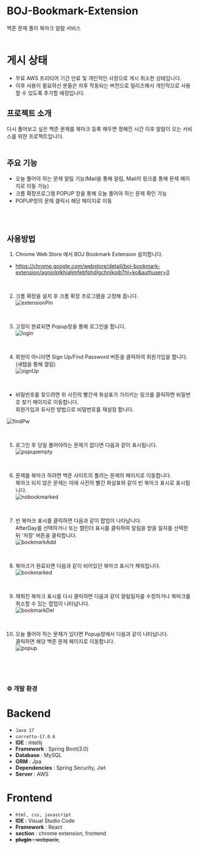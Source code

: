 # BOJ-Bookmark-Extension

백준 문제 풀이 북마크 알람 서비스
<br>
<br>

# 게시 상태
 - 무료 AWS 프리티어 기간 만료 및 개인적인 사정으로 게시 취소한 상태입니다.
 - 이후 사용이 필요하신 분들은 차후 작동되는 버전으로 릴리즈해서 개인적으로 사용할 수 있도록 추가할 예정입니다.

## 프로젝트 소개
다시 풀어보고 싶은 백준 문제를 북마크 등록 해두면 정해진 시간 이후 알람이 오는 서비스를 위한 프로젝트입니다.
<br>
<br>


## 주요 기능
 - 오늘 풀어야 하는 문제 알림 기능(Mail을 통해 알림, Mail의 링크를 통해 문제 페이지로 이동 가능)
 - 크롬 확장프로그램 POPUP 창을 통해 오늘 풀어야 하는 문제 확인 가능
 - POPUP창의 문제 클릭시 해당 페이지로 이동
<br>
<br>

## 사용방법
1. Chrome Web Store 에서 BOJ Bookmark Extension 설치합니다.
- https://chrome.google.com/webstore/detail/boj-bookmark-extension/agniolplkhialjmfebfphdlgchnikpib?hl=ko&authuser=0

<br>

2. 크롬 확장을 설치 후 크롬 확장 프로그램을 고정해 줍니다.<br>
![extensionPin](https://github.com/GCH8678/boj-bookmark-extension/assets/95828987/305dd061-6464-4112-a372-5882c37362ac)

<br>

3. 고정이 완료되면 Popup창을 통해 로그인을 합니다.<br>
![login](https://github.com/GCH8678/boj-bookmark-extension/assets/95828987/80347961-1bb0-4f49-be2b-cb4bdd043d0f)

<br>

4. 회원이 아니라면 Sign Up/Find Password 버튼을 클릭하여 회원가입을 합니다. (새탭을 통해 열림)<br>
![signUp](https://github.com/GCH8678/boj-bookmark-extension/assets/95828987/cfacbc15-b3e3-48c2-bed8-e515dab0ae00)

<br>

- 비밀번호를 찾으려면 위 사진의 빨간색 화살표가 가리키는 링크를 클릭하면 비밀번호 찾기 페이지로 이동합니다. <br> 회원가입과 유사한 방법으로 비밀번호를 재설정 합니다. <br>

![findPw](https://github.com/GCH8678/boj-bookmark-extension/assets/95828987/abf826b7-38bd-4192-a0a9-cc2f70926d33)

<br>


5. 로그인 후 당일 풀어야하는 문제가 없다면 다음과 같이 표시됩니다.
<br> ![popupempty](https://github.com/GCH8678/boj-bookmark-extension/assets/95828987/84b621ab-cadc-49dd-b779-595043789344)

<br>


6. 문제를 북마크 하려면 백준 사이트의 풀려는 문제의 페이지로 이동합니다.<br>
북마크 되지 않은 문제는 아래 사진의 빨간 화살표와 같이 빈 북마크 표시로 표시됩니다.<br>
![nobookmarked](https://github.com/GCH8678/boj-bookmark-extension/assets/95828987/9cea75bf-299b-48a5-b3e1-0ad5a42a0b3f)

<br>


7. 빈 북마크 표시를 클릭하면 다음과 같이 팝업이 나타납니다.<br>
AfterDay를 선택하거나 또는 캘린더 표시를 클릭하여 알림을 받을 일자를 선택한 뒤 '저장' 버튼을 클릭합니다.<br>
![bookmarkAdd](https://github.com/GCH8678/boj-bookmark-extension/assets/95828987/ee019efb-3d92-42b6-a6a1-7ca70bec2f62)

<br>


8. 북마크가 완료되면 다음과 같이 비어있던 북마크 표시가 채워집니다.<br>
![bookmarked](https://github.com/GCH8678/boj-bookmark-extension/assets/95828987/e57266fd-8b3b-484a-9885-efb842079370)

<br>


9. 채워진 북마크 표시를 다시 클릭하면 다음과 같이 알림일자를 수정하거나 북마크를 취소할 수 있는 팝업이 나타납니다.<br>
![bookmarkDel](https://github.com/GCH8678/boj-bookmark-extension/assets/95828987/a984b638-9d94-41fb-b01b-77fdee285089)

<br>


10. 오늘 풀어야 하는 문제가 있다면 Popup창에서 다음과 같이 나타납니다.<br>
클릭하면 해당 백준 문제 페이지로 이동합니다.<br>
![popup](https://github.com/GCH8678/boj-bookmark-extension/assets/95828987/6c3b7f26-ef73-4fa2-aff5-1608f69f6499)

<br>
<br>
<br>


### ⚙️ 개발 환경

# Backend
- `Java 17`
- `corretto-17.0.6`
- **IDE** : intellij
- **Framework** : Spring Boot(3.0)
- **Database** : MySQL
- **ORM** : Jpa
- **Dependencies** : Spring Security, Jwt
- **Server** : AWS

# Frontend

- `html, css, javascript`
- **IDE** : Visual Studio Code
- **Framework** : React
- **section** : chrome extension, frontend
- <del>**plugin** : webpack,</del>
<br><br>
